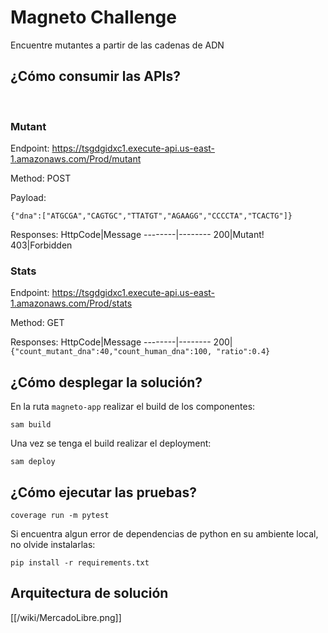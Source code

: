 # Magneto Challenge
Encuentre mutantes a partir de las cadenas de ADN

## ¿Cómo consumir las APIs?
<br>

### Mutant

Endpoint: https://tsgdgidxc1.execute-api.us-east-1.amazonaws.com/Prod/mutant

Method: POST

Payload:
```
{"dna":["ATGCGA","CAGTGC","TTATGT","AGAAGG","CCCCTA","TCACTG"]}
```
Responses:
HttpCode|Message
--------|--------
200|Mutant!
403|Forbidden
<br>

### Stats
Endpoint: https://tsgdgidxc1.execute-api.us-east-1.amazonaws.com/Prod/stats

Method: GET

Responses:
HttpCode|Message
--------|--------
200|```{"count_mutant_dna":40,"count_human_dna":100, "ratio":0.4}```
<br>

## ¿Cómo desplegar la solución?

En la ruta ```magneto-app``` realizar el build de los componentes:
```
sam build
```
Una vez se tenga el build realizar el deployment:
```
sam deploy
```

## ¿Cómo ejecutar las pruebas?

```
coverage run -m pytest
```

Si encuentra algun error de dependencias de python en su ambiente local, no olvide instalarlas:
```
pip install -r requirements.txt
```

## Arquitectura de solución

[[/wiki/MercadoLibre.png]]
